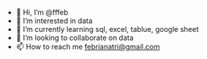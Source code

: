 - 👋 Hi, I’m @fffeb
- 👀 I’m interested in data 
- 🌱 I’m currently learning sql, excel, tablue, google sheet
- 💞️ I’m looking to collaborate on data
- 📫 How to reach me febrianatri@gmail.com

<!---
fffeb/fffeb is a ✨ special ✨ repository because its `README.md` (this file) appears on your GitHub profile.
You can click the Preview link to take a look at your changes.
--->
